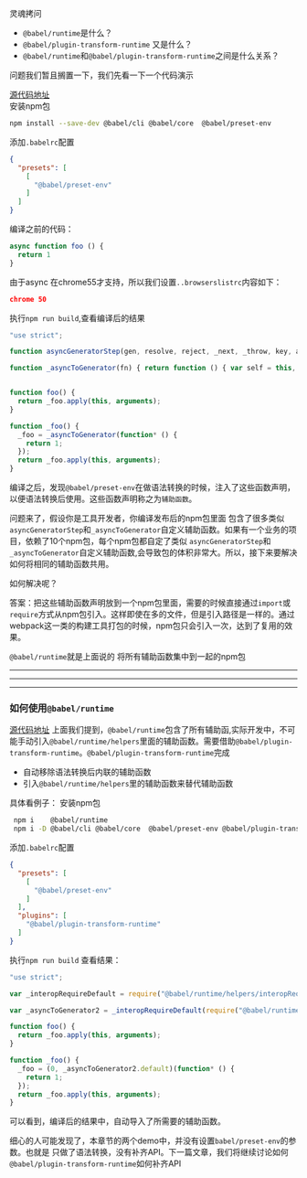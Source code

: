 <!--
 * @Desc: 
 * @FilePath: /tutor-babel/docs/md/runtime.md
 * @Author: liujianwei1
 * @Date: 2021-05-18 15:06:35
 * @LastEditors: liujianwei1
 * @Reference Desc: 
-->
灵魂拷问
- `@babel/runtime`是什么？  
- `@babel/plugin-transform-runtime` 又是什么？    
- `@babel/runtime`和`@babel/plugin-transform-runtime`之间是什么关系？

问题我们暂且搁置一下，我们先看一下一个代码演示  

[源代码地址](https://github.com/rupid/tutor-babel/tree/main/packages/tutor-runtime01)  
安装npm包
```bash
npm install --save-dev @babel/cli @babel/core  @babel/preset-env 
```
添加`.babelrc`配置
```json
{
  "presets": [
    [
      "@babel/preset-env"
    ]
  ]
}
```
编译之前的代码：
```javascript
async function foo () {
  return 1
}
```
由于async 在chrome55才支持，所以我们设置`..browserslistrc`内容如下：
```json
chrome 50
```

执行`npm run build`,查看编译后的结果
```javascript
"use strict";

function asyncGeneratorStep(gen, resolve, reject, _next, _throw, key, arg) { try { var info = gen[key](arg); var value = info.value; } catch (error) { reject(error); return; } if (info.done) { resolve(value); } else { Promise.resolve(value).then(_next, _throw); } }

function _asyncToGenerator(fn) { return function () { var self = this, args = arguments; return new Promise(function (resolve, reject) { var gen = fn.apply(self, args); function _next(value) { asyncGeneratorStep(gen, resolve, reject, _next, _throw, "next", value); } function _throw(err) { asyncGeneratorStep(gen, resolve, reject, _next, _throw, "throw", err); } _next(undefined); }); }; }


function foo() {
  return _foo.apply(this, arguments);
}

function _foo() {
  _foo = _asyncToGenerator(function* () {
    return 1;
  });
  return _foo.apply(this, arguments);
}
```
编译之后，发现`@babel/preset-env`在做语法转换的时候，注入了这些函数声明，以便语法转换后使用。这些函数声明称之为`辅助函数`。

问题来了，假设你是工具开发者，你编译发布后的npm包里面 包含了很多类似 `asyncGeneratorStep`和`_asyncToGenerator`自定义辅助函数。如果有一个业务的项目，依赖了10个npm包，每个npm包都自定了类似 `asyncGeneratorStep`和`_asyncToGenerator`自定义辅助函数,会导致包的体积非常大。所以，接下来要解决如何将相同的辅助函数共用。

如何解决呢？

答案：把这些辅助函数声明放到一个npm包里面，需要的时候直接通过`import`或`require`方式从npm包引入。这样即使在多的文件，但是引入路径是一样的。通过webpack这一类的构建工具打包的时候，npm包只会引入一次，达到了复用的效果。

`@babel/runtime`就是上面说的 将所有辅助函数集中到一起的npm包

***
***
***
### 如何使用`@babel/runtime`

[源代码地址](https://github.com/rupid/tutor-babel/tree/main/packages/tutor-runtime02)
上面我们提到，`@babel/runtime`包含了所有辅助函,实际开发中，不可能手动引入`@babel/runtime/helpers`里面的辅助函数。需要借助`@babel/plugin-transform-runtime`。`@babel/plugin-transform-runtime`完成
- 自动移除语法转换后内联的辅助函数
- 引入`@babel/runtime/helpers`里的辅助函数来替代辅助函数

具体看例子：
安装npm包
```bash
 npm i    @babel/runtime
 npm i -D @babel/cli @babel/core  @babel/preset-env @babel/plugin-transform-runtime
```

添加`.babelrc`配置
```json
{
  "presets": [
    [
      "@babel/preset-env"
    ]
  ],
  "plugins": [
    "@babel/plugin-transform-runtime"
  ]
}
```
执行`npm run build` 查看结果：
```javascript
"use strict";

var _interopRequireDefault = require("@babel/runtime/helpers/interopRequireDefault");

var _asyncToGenerator2 = _interopRequireDefault(require("@babel/runtime/helpers/asyncToGenerator"));

function foo() {
  return _foo.apply(this, arguments);
}

function _foo() {
  _foo = (0, _asyncToGenerator2.default)(function* () {
    return 1;
  });
  return _foo.apply(this, arguments);
}

```
可以看到，编译后的结果中，自动导入了所需要的辅助函数。

细心的人可能发现了，本章节的两个demo中，并没有设置`babel/preset-env`的参数。也就是 只做了语法转换，没有补齐API。下一篇文章，我们将继续讨论如何`@babel/plugin-transform-runtime`如何补齐API

